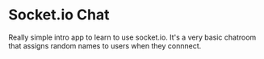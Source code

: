 # Socket.io Chat

Really simple intro app to learn to use socket.io.  It's a very basic chatroom
that assigns random names to users when they connnect.